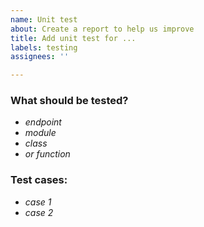 ```yaml
---
name: Unit test
about: Create a report to help us improve
title: Add unit test for ...
labels: testing
assignees: ''

---
```


### What should be tested?

- *endpoint*
- *module*
- *class*
- *or function*

### Test cases:

- *case 1*
- *case 2*




